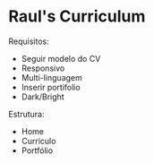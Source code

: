 # Raul's Curriculum

Requisitos:
 - Seguir modelo do CV
 - Responsivo 
 - Multi-linguagem
 - Inserir portifolio 
 - Dark/Bright

Estrutura:
 - Home
 - Curriculo
 - Portfólio

